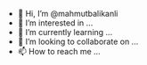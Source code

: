 - 👋 Hi, I’m @mahmutbalikanli
- 👀 I’m interested in ...
- 🌱 I’m currently learning ...
- 💞️ I’m looking to collaborate on ...
- 📫 How to reach me ...

<!---
mahmutbalikanli/mahmutbalikanli is a ✨ special ✨ repository because its `README.md` (this file) appears on your GitHub profile.
You can click the Preview link to take a look at your changes.
--->
